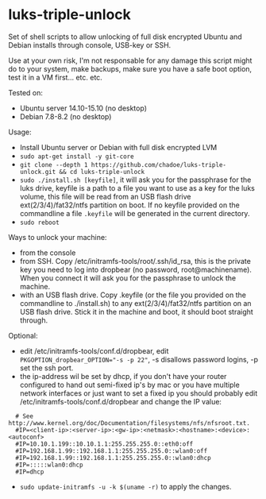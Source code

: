 # luks-triple-unlock
Set of shell scripts to allow unlocking of full disk encrypted Ubuntu and Debian installs through console, USB-key or SSH.

Use at your own risk, I'm not responsable for any damage this script might do to your system, make backups, make sure you have a safe boot option, test it in a VM first... etc. etc.

Tested on:
- Ubuntu server 14.10-15.10 (no desktop)
- Debian 7.8-8.2 (no desktop)

Usage:
- Install Ubuntu server or Debian with full disk encrypted LVM
- `sudo apt-get install -y git-core`
- `git clone --depth 1 https://github.com/chadoe/luks-triple-unlock.git && cd luks-triple-unlock`
- `sudo ./install.sh [keyfile]`, it will ask you for the passphrase for the luks drive, keyfile is a path to a file you want to use as a key for the luks volume, this file will be read from an USB flash drive ext(2/3/4)/fat32/ntfs partition on boot. If no keyfile provided on the commandline a file `.keyfile` will be generated in the current directory. 
- `sudo reboot`

Ways to unlock your machine:
- from the console
- from SSH. Copy /etc/initramfs-tools/root/.ssh/id_rsa, this is the private key you need to log into dropbear (no password, root@machinename). When you connect it will ask you for the passphrase to unlock the machine.
- with an USB flash drive. Copy .keyfile (or the file you provided on the commandline to ./install.sh) to any ext(2/3/4)/fat32/ntfs partition on an USB flash drive. Stick it in the machine and boot, it should boot straight through.

Optional:
- edit /etc/initramfs-tools/conf.d/dropbear, edit `PKGOPTION_dropbear_OPTION="-s -p 22"`, -s disallows password logins, -p set the ssh port.
- the ip-address wil be set by dhcp, if you don't have your router configured to hand out semi-fixed ip's by mac or you have multiple network interfaces or just want to set a fixed ip you should probably edit /etc/initramfs-tools/conf.d/dropbear and change the IP value:
```DROPBEAR=y
  # See http://www.kernel.org/doc/Documentation/filesystems/nfs/nfsroot.txt.
  #IP=<client-ip>:<server-ip>:<gw-ip>:<netmask>:<hostname>:<device>:<autoconf>
  #IP=10.10.1.199::10.10.1.1:255.255.255.0::eth0:off
  #IP=192.168.1.99::192.168.1.1:255.255.255.0::wlan0:off
  #IP=192.168.1.99::192.168.1.1:255.255.255.0::wlan0:dhcp
  #IP=:::::wlan0:dhcp
  #IP=dhcp
```
- `sudo update-initramfs -u -k $(uname -r)` to apply the changes.
